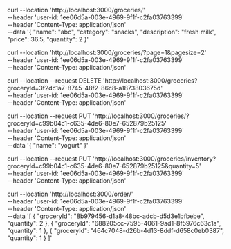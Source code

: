 curl --location 'http://localhost:3000/groceries/' \
--header 'user-id: 1ee06d5a-003e-4969-9f1f-c2fa03763399' \
--header 'Content-Type: application/json' \
--data '{
    "name": "abc",
    "category": "snacks",
    "description": "fresh milk",
    "price": 36.5,
    "quantity": 2
}'


curl --location 'http://localhost:3000/groceries/?page=1&pagesize=2' \
--header 'user-id: 1ee06d5a-003e-4969-9f1f-c2fa03763399' \
--header 'Content-Type: application/json'


curl --location --request DELETE 'http://localhost:3000/groceries?groceryId=3f2dc1a7-8745-48f2-86c8-a1873803675d' \
--header 'user-id: 1ee06d5a-003e-4969-9f1f-c2fa03763399' \
--header 'Content-Type: application/json'


curl --location --request PUT 'http://localhost:3000/groceries/?groceryId=c99b04c1-c635-4de6-80e7-652879b25125' \
--header 'user-id: 1ee06d5a-003e-4969-9f1f-c2fa03763399' \
--header 'Content-Type: application/json' \
--data '{
    "name": "yogurt"
}'

curl --location --request PUT 'http://localhost:3000/groceries/inventory?groceryId=c99b04c1-c635-4de6-80e7-652879b25125&quantity=5' \
--header 'user-id: 1ee06d5a-003e-4969-9f1f-c2fa03763399' \
--header 'Content-Type: application/json'


curl --location 'http://localhost:3000/order/' \
--header 'user-id: 1ee06d5a-003e-4969-9f1f-c2fa03763399' \
--header 'Content-Type: application/json' \
--data '[
    {
        "groceryId": "8b979456-d1a8-48bc-adcb-d5d3e1bfbebe",
        "quantity": 2
    },
    {
        "groceryId": "688205cc-7595-4061-9ad1-8f5976c63c1a",
        "quantity": 1
    },
    {
        "groceryId": "464c7048-d26b-4d13-8ddf-d658c0eb0387",
        "quantity": 1
    }
]'